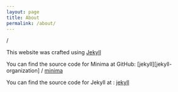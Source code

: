 ```yaml
---
layout: page
title: About
permalink: /about/
---
```


/<img src="/images/headshot_photo_2023.jpg" alt="">


This website was crafted using [Jekyll](https://jekyllrb.com/)

You can find the source code for Minima at GitHub:
[jekyll][jekyll-organization] /
[minima](https://github.com/jekyll/minima)

You can find the source code for Jekyll at : [jekyll](https://github.com/jekyll/jekyll)